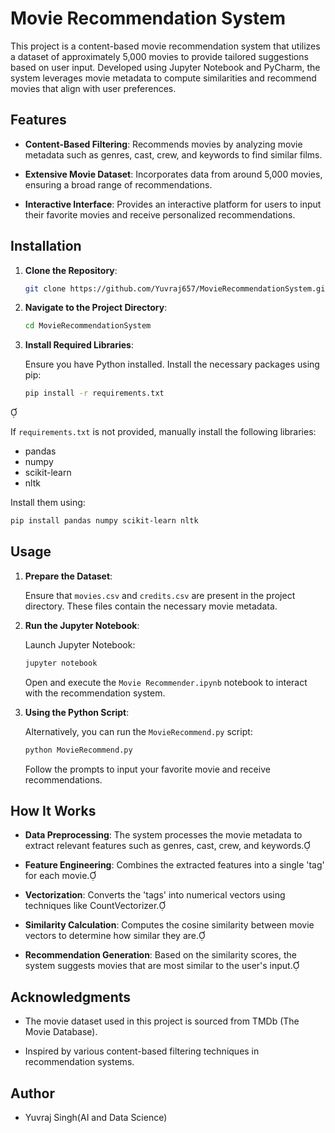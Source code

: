 # Movie Recommendation System

This project is a content-based movie recommendation system that utilizes a dataset of approximately 5,000 movies to provide tailored suggestions based on user input. Developed using Jupyter Notebook and PyCharm, the system leverages movie metadata to compute similarities and recommend movies that align with user preferences.

## Features

- **Content-Based Filtering**: Recommends movies by analyzing movie metadata such as genres, cast, crew, and keywords to find similar films.

- **Extensive Movie Dataset**: Incorporates data from around 5,000 movies, ensuring a broad range of recommendations.

- **Interactive Interface**: Provides an interactive platform for users to input their favorite movies and receive personalized recommendations.

## Installation

1. **Clone the Repository**:

   ```bash
   git clone https://github.com/Yuvraj657/MovieRecommendationSystem.git
   ```


2. **Navigate to the Project Directory**:

   ```bash
   cd MovieRecommendationSystem
   ```


3. **Install Required Libraries**:

   Ensure you have Python installed. Install the necessary packages using pip:

   ```bash
   pip install -r requirements.txt
   ```


   If `requirements.txt` is not provided, manually install the following libraries:

   - pandas
   - numpy
   - scikit-learn
   - nltk

   Install them using:

   ```bash
   pip install pandas numpy scikit-learn nltk
   ```


## Usage

1. **Prepare the Dataset**:

   Ensure that `movies.csv` and `credits.csv` are present in the project directory. These files contain the necessary movie metadata.

2. **Run the Jupyter Notebook**:

   Launch Jupyter Notebook:

   ```bash
   jupyter notebook
   ```


   Open and execute the `Movie Recommender.ipynb` notebook to interact with the recommendation system.

3. **Using the Python Script**:

   Alternatively, you can run the `MovieRecommend.py` script:

   ```bash
   python MovieRecommend.py
   ```


   Follow the prompts to input your favorite movie and receive recommendations.

## How It Works

- **Data Preprocessing**: The system processes the movie metadata to extract relevant features such as genres, cast, crew, and keywords.

- **Feature Engineering**: Combines the extracted features into a single 'tag' for each movie.

- **Vectorization**: Converts the 'tags' into numerical vectors using techniques like CountVectorizer.

- **Similarity Calculation**: Computes the cosine similarity between movie vectors to determine how similar they are.

- **Recommendation Generation**: Based on the similarity scores, the system suggests movies that are most similar to the user's input.


## Acknowledgments

- The movie dataset used in this project is sourced from TMDb (The Movie Database).

- Inspired by various content-based filtering techniques in recommendation systems.

## Author

- Yuvraj Singh(AI and Data Science)
